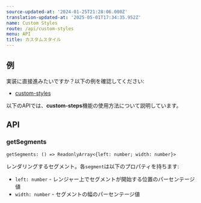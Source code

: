 ```yaml
---
source-updated-at: '2024-01-25T21:28:06.000Z'
translation-updated-at: '2025-05-01T17:34:35.952Z'
name: Custom Styles
route: /api/custom-styles
menu: API
title: カスタムスタイル
---
```

## 例
実装に直接進みたいですか？以下の例を確認してください:

- [custom-styles](../examples/custom-styles)

以下のAPIでは、**custom-steps**機能の使用方法について説明しています。

## API

### getSegments
```tsx
getSegments: () => ReadonlyArray<{left: number; width: number}>
```
レンダリングするセグメント。各`segment`は以下のプロパティを持ちます:
  - `left: number` - レンジャー上でセグメントが開始する位置のパーセンテージ値
  - `width: number` - セグメントの幅のパーセンテージ値

